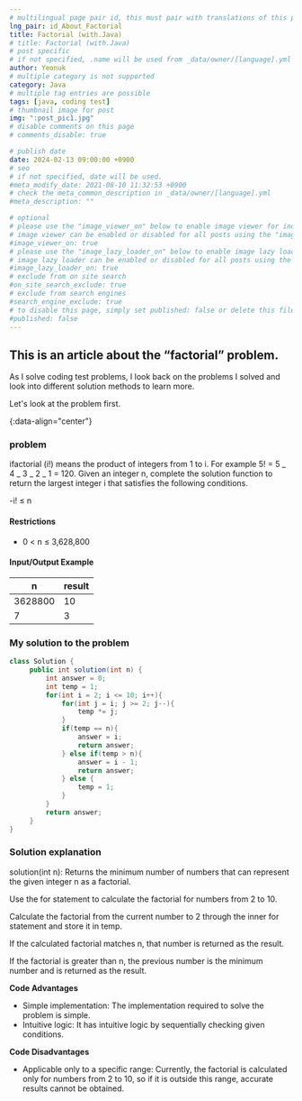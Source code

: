 ```yaml
---
# multilingual page pair id, this must pair with translations of this page. (This name must be unique)
lng_pair: id_About_Factorial
title: Factorial (with.Java)
# title: Factorial (with.Java)
# post specific
# if not specified, .name will be used from _data/owner/[language].yml
author: Yeonuk
# multiple category is not supported
category: Java
# multiple tag entries are possible
tags: [java, coding test]
# thumbnail image for post
img: ":post_pic1.jpg"
# disable comments on this page
# comments_disable: true

# publish date
date: 2024-02-13 09:00:00 +0900
# seo
# if not specified, date will be used.
#meta_modify_date: 2021-08-10 11:32:53 +0900
# check the meta_common_description in _data/owner/[language].yml
#meta_description: ""

# optional
# please use the "image_viewer_on" below to enable image viewer for individual pages or posts (_posts/ or [language]/_posts folders).
# image viewer can be enabled or disabled for all posts using the "image_viewer_posts: true" setting in _data/conf/main.yml.
#image_viewer_on: true
# please use the "image_lazy_loader_on" below to enable image lazy loader for individual pages or posts (_posts/ or [language]/_posts folders).
# image lazy loader can be enabled or disabled for all posts using the "image_lazy_loader_posts: true" setting in _data/conf/main.yml.
#image_lazy_loader_on: true
# exclude from on site search
#on_site_search_exclude: true
# exclude from search engines
#search_engine_exclude: true
# to disable this page, simply set published: false or delete this file
#published: false
---
```


<!-- outline-start -->

## This is an article about the “factorial” problem.

As I solve coding test problems, I look back on the problems I solved and look into different solution methods to learn more.

Let's look at the problem first.

{:data-align="center"}

<!-- outline-end -->

### problem

ifactorial (i!) means the product of integers from 1 to i. For example 5! = 5 _ 4 _ 3 _ 2 _ 1 = 120. Given an integer n, complete the solution function to return the largest integer i that satisfies the following conditions.

-i! ≤ n

#### Restrictions

- 0 < n ≤ 3,628,800

#### Input/Output Example

| n       | result |
| ------- | ------ |
| 3628800 | 10     |
| 7       | 3      |

<!-- | start_num | end_num | result |
| --------- | ------- | ------ |
| 10 | 3 | 0 | -->

### My solution to the problem

```java
class Solution {
     public int solution(int n) {
         int answer = 0;
         int temp = 1;
         for(int i = 2; i <= 10; i++){
             for(int j = i; j >= 2; j--){
                 temp *= j;
             }
             if(temp == n){
                 answer = i;
                 return answer;
             } else if(temp > n){
                 answer = i - 1;
                 return answer;
             } else {
                 temp = 1;
             }
         }
         return answer;
     }
}
```

### Solution explanation

solution(int n): Returns the minimum number of numbers that can represent the given integer n as a factorial.

Use the for statement to calculate the factorial for numbers from 2 to 10.

Calculate the factorial from the current number to 2 through the inner for statement and store it in temp.

If the calculated factorial matches n, that number is returned as the result.

If the factorial is greater than n, the previous number is the minimum number and is returned as the result.

**Code Advantages**

- Simple implementation: The implementation required to solve the problem is simple.
- Intuitive logic: It has intuitive logic by sequentially checking given conditions.

**Code Disadvantages**

- Applicable only to a specific range: Currently, the factorial is calculated only for numbers from 2 to 10, so if it is outside this range, accurate results cannot be obtained.
